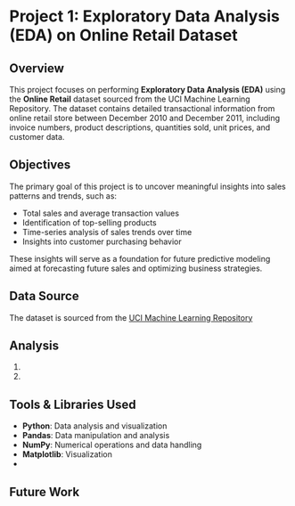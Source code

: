 # Project 1: Exploratory Data Analysis (EDA) on Online Retail Dataset

## Overview

This project focuses on performing **Exploratory Data Analysis (EDA)** using the **Online Retail** dataset sourced from the UCI Machine Learning Repository. The dataset contains detailed transactional information from online retail store between December 2010 and December 2011, including invoice numbers, product descriptions, quantities sold, unit prices, and customer data.

## Objectives

The primary goal of this project is to uncover meaningful insights into sales patterns and trends, such as:
- Total sales and average transaction values
- Identification of top-selling products
- Time-series analysis of sales trends over time
- Insights into customer purchasing behavior

These insights will serve as a foundation for future predictive modeling aimed at forecasting future sales and optimizing business strategies.

## Data Source

The dataset is sourced from the [UCI Machine Learning Repository](https://archive.ics.uci.edu/dataset/352/online+retail)

## Analysis

1. 
2. 

## Tools & Libraries Used

- **Python**: Data analysis and visualization
- **Pandas**: Data manipulation and analysis
- **NumPy**: Numerical operations and data handling
- **Matplotlib**: Visualization
- 

## Future Work

